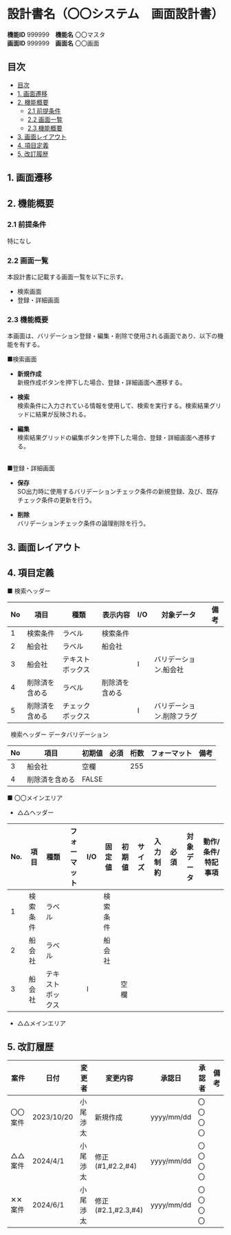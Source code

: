 # 設計書名（〇〇システム　画面設計書）

**機能ID** 999999　**機能名** 〇〇マスタ  
**画面ID** 999999　**画面名** 〇〇画面  

## 目次

- [目次](#目次)
- [1. 画面遷移](#1-画面遷移)
- [2. 機能概要](#2-機能概要)
  - [2.1 前提条件](#21-前提条件)
  - [2.2 画面一覧](#22-画面一覧)
  - [2.3 機能概要](#23-機能概要)
- [3. 画面レイアウト](#3-画面レイアウト)
- [4. 項目定義](#4-項目定義)
- [5. 改訂履歴](#5-改訂履歴)

## 1. 画面遷移

## 2. 機能概要

### 2.1 前提条件

特になし

### 2.2 画面一覧

本設計書に記載する画面一覧を以下に示す。

- 検索画面
- 登録・詳細画面

### 2.3 機能概要

本画面は、バリデーション登録・編集・削除で使用される画面であり、以下の機能を有する。

■検索画面

- **新規作成**  
新規作成ボタンを押下した場合、登録・詳細画面へ遷移する。

- **検索**  
検索条件に入力されている情報を使用して、検索を実行する。検索結果グリッドに結果が反映される。

- **編集**  
検索結果グリッドの編集ボタンを押下した場合、登録・詳細画面へ遷移する。  
&nbsp;  

■登録・詳細画面

- **保存**  
SO出力時に使用するバリデーションチェック条件の新規登録、及び、既存チェック条件の更新を行う。

- **削除**  
バリデーションチェック条件の論理削除を行う。

<!-- 改ページ用コード -->
<div style="page-break-before:always"></div> 

## 3. 画面レイアウト

## 4. 項目定義

**■** 検索ヘッダー  

| No | 項目   | 種類       | 表示内容  | I/O | 対象データ       | 備考 |
|----|------|----------|------|-----|-------------|----|
| 1  | 検索条件 | ラベル      | 検索条件 |    |             |    |
| 2  | 船会社  | ラベル      | 船会社  |    |             |    |
| 3  | 船会社  | テキストボックス |      | I   | バリデーション.船会社 |    |
| 4  | 削除済を含める  | ラベル      | 削除済を含める  |    |             |    |
| 5  | 削除済を含める  | チェックボックス |      | I   | バリデーション.削除フラグ |    |

&nbsp; 検索ヘッダー  データバリデーション

| No | 項目  | 初期値 | 必須 | 桁数  | フォーマット | 備考 |
|----|-----|-----|----|-----|--------|----|
| 3  | 船会社 | 空欄   |   | 255 |        |    |
| 4  | 削除済を含める | FALSE   |   |  |        |    |

**■** 〇〇メインエリア

- △△ヘッダー

| No. | 項目   | 種類       | フォーマット | I/O | 固定値  | 初期値 | サイズ | 入力制約 | 必須 | 対象データ | 動作/条件/特記事項 |
|-----|------|----------|--------|-----|------|-----|-----|------|----|-------|------------|
| 1   | 検索条件 | ラベル      |        |     | 検索条件 |     |     |      |    |       |            |
| 2   | 船会社  | ラベル      |        |     | 船会社  |     |     |      |    |       |            |
| 3   | 船会社  | テキストボックス |        | I   |      | 空欄  |     |      |    |       |            |

- △△メインエリア  

## 5. 改訂履歴
  
| 案件   | 日付         | 変更者  | 変更内容           | 承認日 | 承認者 | 備考 |
|------|------------|------|----------------|-----|-----|----|
| 〇〇案件 | 2023/10/20 | 小尾渉太 | 新規作成           |   yyyy/mm/dd  |  〇〇〇〇   |    |
| △△案件 | 2024/4/1   | 小尾渉太 | 修正(#1,#2.2,#4) |   yyyy/mm/dd  |   〇〇〇〇  |    |
| ✕✕案件 | 2024/6/1   | 小尾渉太 | 修正(#2.1,#2.3,#4) |   yyyy/mm/dd  |   〇〇〇〇  |    |
